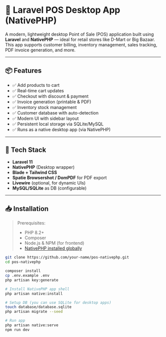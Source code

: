 # 🧾 Laravel POS Desktop App (NativePHP)

A modern, lightweight desktop Point of Sale (POS) application built using **Laravel** and **NativePHP** — ideal for retail stores like D-Mart or Big Bazaar. This app supports customer billing, inventory management, sales tracking, PDF invoice generation, and more.

---

## 📦 Features

- ✅ Add products to cart
- ✅ Real-time cart updates
- ✅ Checkout with discount & payment
- ✅ Invoice generation (printable & PDF)
- ✅ Inventory stock management
- ✅ Customer database with auto-detection
- ✅ Modern UI with sidebar layout
- ✅ Persistent local storage via SQLite/MySQL
- ✅ Runs as a native desktop app (via NativePHP)

---

## 🚀 Tech Stack

- **Laravel 11**
- **NativePHP** (Desktop wrapper)
- **Blade + Tailwind CSS**
- **Spatie Browsershot / DomPDF** for PDF export
- **Livewire** (optional, for dynamic UIs)
- **MySQL/SQLite** as DB (configurable)

---

## 📥 Installation

> Prerequisites:
> - PHP 8.2+
> - Composer
> - Node.js & NPM (for frontend)
> - [NativePHP installed globally](https://nativephp.com/docs/getting-started/installation)

```bash
git clone https://github.com/your-name/pos-nativephp.git
cd pos-nativephp

composer install
cp .env.example .env
php artisan key:generate

# Install NativePHP app shell
php artisan native:install

# Setup DB (you can use SQLite for desktop apps)
touch database/database.sqlite
php artisan migrate --seed

# Run app
php artisan native:serve
npm run dev

